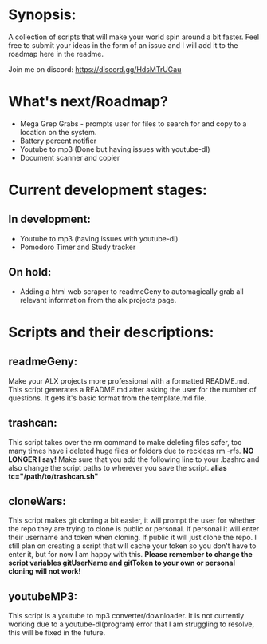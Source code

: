 # Synopsis:
A collection of scripts that will make your world spin around a bit faster.
Feel free to submit your ideas in the form of an issue and I will add it to the roadmap here in the readme.

Join me on discord: https://discord.gg/HdsMTrUGau

# What's next/Roadmap?
* Mega Grep Grabs - prompts user for files to search for and copy to a location on the system.
* Battery percent notifier
* Youtube to mp3 (Done but having issues with youtube-dl)
* Document scanner and copier

# Current development stages:

## In development:
* Youtube to mp3 (having issues with youtube-dl)
* Pomodoro Timer and Study tracker

## On hold:
* Adding a html web scraper to readmeGeny to automagically grab all relevant 
information from the alx projects page.

# Scripts and their descriptions:

## readmeGeny:
Make your ALX projects more professional with a formatted README.md. This script 
generates a README.md after asking the user for the number of questions. It gets
it's basic format from the template.md file.

## trashcan:
This script takes over the rm command to make deleting files safer, too many times
have i deleted huge files or folders due to reckless rm -rfs. **NO LONGER I say!**
Make sure that you add the following line to your .bashrc and also change the script paths
to wherever you save the script.
**alias tc="/path/to/trashcan.sh"**

## cloneWars:
This script makes git cloning a bit easier, it will prompt the user for whether the repo
they are trying to clone is public or personal. If personal it will enter their username and 
token when cloning. If public it will just clone the repo. I still plan on creating 
a script that will cache your token so you don't  have to enter it, but for now I am happy
with this. **Please remember to change the script variables gitUserName and gitToken to your own
or personal cloning will not work!**

## youtubeMP3:
This script is a youtube to mp3 converter/downloader. It is not currently working
due to a youtube-dl(program) error that I am struggling to resolve, this will be fixed in the future.
